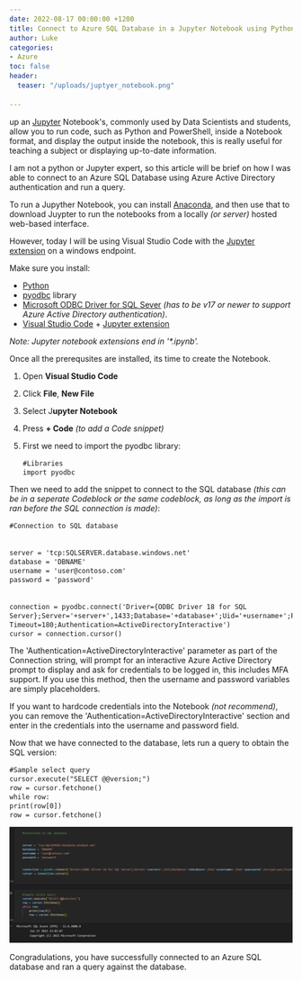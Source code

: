 ```yaml
---
date: 2022-08-17 00:00:00 +1200
title: Connect to Azure SQL Database in a Jupyter Notebook using Python
author: Luke
categories:
- Azure
toc: false
header:
  teaser: "/uploads/juptyer_notebook.png"

---
```

up an [Jupyter](https://jupyter.org/ "Jupyter") Notebook's, commonly used by Data Scientists and students, allow you to run code, such as Python and PowerShell, inside a Notebook format, and display the output inside the notebook, this is really useful for teaching a subject or displaying up-to-date information.

I am not a python or Jupyter expert, so this article will be brief on how I was able to connect to an Azure SQL Database using Azure Active Directory authentication and run a query.

To run a Jupyther Notebook, you can install [Anaconda](https://www.anaconda.com/products/distribution "Anaconda"), and then use that to download Juypter to run the notebooks from a locally _(or server)_ hosted web-based interface.

However, today I will be using Visual Studio Code with the [Jupyter extension](https://code.visualstudio.com/docs/datascience/jupyter-notebooks " Jupyter Notebooks in VS Code ") on a windows endpoint.

Make sure you install:

* [Python](https://www.python.org/downloads/ "Python")
* [pyodbc](https://pypi.org/project/pyodbc/ "pyodbc ") library
* [Microsoft ODBC Driver for SQL Sever](https://docs.microsoft.com/en-us/sql/connect/odbc/microsoft-odbc-driver-for-sql-server "Microsoft ODBC Driver for SQL Server") _(has to be v17 or newer to support Azure Active Directory authentication)_.
* [Visual Studio Code](https://code.visualstudio.com/ "Visual Studio Code") + [Jupyter extension](https://code.visualstudio.com/docs/datascience/jupyter-notebooks " Jupyter Notebooks in VS Code ")

_Note: Jupyter notebook extensions end in '*.ipynb'._

Once all the prerequsites are installed, its time to create the Notebook.

1. Open **Visual Studio Code**
2. Click **File**, **New File**
3. Select J**upyter Notebook**
4. Press **+ Code** _(to add a Code snippet)_
5. First we need to import the pyodbc library:

       #Libraries
       import pyodbc

Then we need to add the snippet to connect to the SQL database _(this can be in a seperate Codeblock or the same codeblock, as long as the import is ran before the SQL connection is made)_:

    #Connection to SQL database
    
    
    server = 'tcp:SQLSERVER.database.windows.net' 
    database = 'DBNAME' 
    username = 'user@contoso.com' 
    password = 'password' 
    
    
    connection = pyodbc.connect('Driver={ODBC Driver 18 for SQL Server};Server='+server+',1433;Database='+database+';Uid='+username+';Pwd='+password+';Encrypt=yes;TrustServerCertificate=no;Connection Timeout=180;Authentication=ActiveDirectoryInteractive')
    cursor = connection.cursor()

The 'Authentication=ActiveDirectoryInteractive' parameter as part of the Connection string, will prompt for an interactive Azure Active Directory prompt to display and ask for credentials to be logged in, this includes MFA support. If you use this method, then the username and password variables are simply placeholders.

If you want to hardcode credentials into the Notebook _(not recommend)_, you can remove the 'Authentication=ActiveDirectoryInteractive' section and enter in the credentials into the username and password field.

Now that we have connected to the database, lets run a query to obtain the SQL version:

    #Sample select query
    cursor.execute("SELECT @@version;")
    row = cursor.fetchone()
    while row:
    print(row[0])
    row = cursor.fetchone()

![](/uploads/juptyer_notebook_query.png)

Congradulations, you have successfully connected to an Azure SQL database and ran a query against the database.